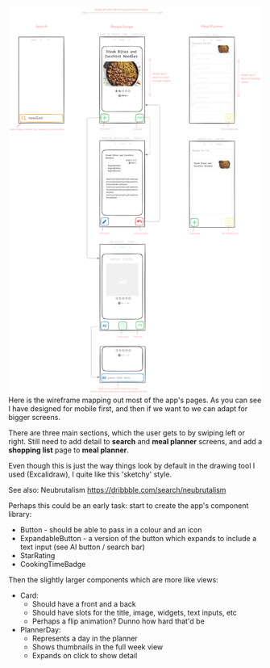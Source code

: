 ![Wireframe](What2Cook.png)
Here is the wireframe mapping out most of the app's pages. As you can see I have designed for mobile first, and then if we want to we can adapt for bigger screens.

There are three main sections, which the user gets to by swiping left or right. Still need to add detail to **search** and **meal planner** screens, and add a **shopping list** page to **meal planner**.

Even though this is just the way things look by default in the drawing tool I used (Excalidraw), I quite like this 'sketchy' style.

See also: Neubrutalism https://dribbble.com/search/neubrutalism

Perhaps this could be an early task: start to create the app's component library:

-   Button - should be able to pass in a colour and an icon
-   ExpandableButton - a version of the button which expands to include a text input (see AI button / search bar)
-   StarRating
-   CookingTimeBadge

Then the slightly larger components which are more like views:

-   Card:
    -   Should have a front and a back
    -   Should have slots for the title, image, widgets, text inputs, etc
    -   Perhaps a flip animation? Dunno how hard that'd be
-   PlannerDay:
    -   Represents a day in the planner
    -   Shows thumbnails in the full week view
    -   Expands on click to show detail
